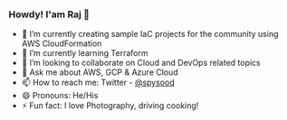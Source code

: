 ### Howdy! I'am Raj  👋

- 🔭 I’m currently creating sample IaC projects for the community using AWS CloudFormation 
- 🌱 I’m currently learning Terraform 
- 👯 I’m looking to collaborate on Cloud and DevOps related topics
- 💬 Ask me about AWS, GCP & Azure Cloud
- 📫 How to reach me: Twitter - [@spysood](https://twitter.com/spysood)
- 😄 Pronouns: He/His
- ⚡ Fun fact: I love Photography, driving cooking! 
